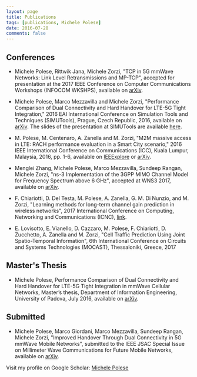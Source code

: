 ```yaml
---
layout: page
title: Publications
tags: [publications, Michele Polese]
date: 2016-07-28
comments: false
---
```


## Conferences
* Michele Polese, Rittwik Jana, Michele Zorzi, "TCP in 5G mmWave Networks: Link Level Retransmissions and MP-TCP", accepted for presentation at the 2017 IEEE Conference on Computer Communications Workshops (INFOCOM WKSHPS), available on <a href="http://arxiv.org/abs/1703.08985" target="_blank">arXiv</a>.

* Michele Polese, Marco Mezzavilla and Michele Zorzi, "Performance Comparison of Dual Connectivity and Hard Handover for LTE-5G Tight Integration," 2016 EAI International Conference on Simulation Tools and Techniques (SIMUTools), Prague, Czech Republic, 2016, available on <a href="https://arxiv.org/abs/1607.05425" target="_blank">arXiv</a>. The slides of the presentation at SIMUTools are available <a href="/assets/pdf/simutools_polese.pdf">here</a>.

* M. Polese, M. Centenaro, A. Zanella and M. Zorzi, "M2M massive access in LTE: RACH performance evaluation in a Smart City scenario," 2016 IEEE International Conference on Communications (ICC), Kuala Lumpur, Malaysia, 2016, pp. 1-6, available on <a href="http://ieeexplore.ieee.org/xpl/articleDetails.jsp?arnumber=7511430&newsearch=true&queryText=michele%20polese" target="_blank">IEEExplore</a> or <a href="https://arxiv.org/abs/1601.05098" target="_blank">arXiv</a>.

* Menglei Zhang, Michele Polese, Marco Mezzavilla, Sundeep Rangan, Michele Zorzi, "ns-3 Implementation of the 3GPP MIMO Channel Model for Frequency Spectrum above 6 GHz", accepted at WNS3 2017, available on <a href="http://arxiv.org/abs/1702.04822" target="_blank">arXiv</a>.

* F. Chiariotti, D. Del Testa, M. Polese, A. Zanella, G. M. Di Nunzio, and M. Zorzi, "Learning methods for long-term channel gain prediction in wireless networks", 2017 International Conference on Computing, Networking and Communications (ICNC), <a href="http://ieeexplore.ieee.org/abstract/document/7876120/">link</a>. 

* E. Lovisotto, E. Vianello, D. Cazzaro, M. Polese, F. Chiariotti, D. Zucchetto, A. Zanella and M. Zorzi, "Cell Traffic Prediction Using Joint Spatio-Temporal Information", 6th International Conference on Circuits and Systems Technologies (MOCAST), Thessaloniki, Greece, 2017


## Master's Thesis
* Michele Polese, Performance Comparison of Dual Connectivity and Hard Handover for LTE-5G Tight Integration in mmWave Cellular Networks, Master’s thesis, Department of Information Engineering, University of Padova, July 2016, available on <a href="http://arxiv.org/abs/1607.04330" target="_blank">arXiv</a>.

## Submitted
* Michele Polese, Marco Giordani, Marco Mezzavilla, Sundeep Rangan, Michele Zorzi, "Improved Handover Through Dual Connectivity in 5G mmWave Mobile Networks", submitted to the IEEE JSAC Special Issue on Millimeter Wave Communications for Future Mobile Networks, available on <a href="http://arxiv.org/abs/1611.04748" target="_blank">arXiv</a>.


Visit my profile on Google Scholar: <a href="https://scholar.google.it/citations?user=JmMEy-QAAAAJ&hl=en" target="_blank">Michele Polese</a>